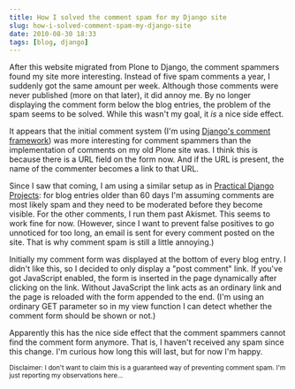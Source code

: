 ```yaml
---
title: How I solved the comment spam for my Django site
slug: how-i-solved-comment-spam-my-django-site
date: 2010-08-30 18:33
tags: [blog, django]
---
```


After this website migrated from Plone to Django, the comment spammers
found my site more interesting. Instead of five spam comments a year,
I suddenly got the same amount per week. Although those comments were
never published (more on that later), it did annoy me. By no longer
displaying the comment form below the blog entries, the problem of the
spam seems to be solved. While this wasn't my goal, it *is* a nice
side effect.

It appears that the initial comment system (I'm using
[Django's comment framework](http://docs.djangoproject.com/en/1.2/ref/contrib/comments/))
was more interesting for comment spammers than the implementation of
comments on my old Plone site was. I think this is because there is a
URL field on the form now. And if the URL is present, the name of the
commenter becomes a link to that URL.

Since I saw that coming, I am using a similar setup as in
[Practical Django Projects](http://apress.com/book/view/9781590599969):
for blog entries older than 60 days I'm assuming comments are most
likely spam and they need to be moderated before they become
visible. For the other comments, I run them past Akismet. This seems
to work fine for now. (However, since I want to prevent false
positives to go unnoticed for too long, an email is sent for every
comment posted on the site. That is why comment spam is still a little
annoying.)

Initially my comment form was displayed at the bottom of every blog
entry. I didn't like this, so I decided to only display a "post
comment" link. If you've got JavaScript enabled, the form is inserted
in the page dynamically after clicking on the link. Without JavaScript
the link acts as an ordinary link and the page is reloaded with the
form appended to the end. (I'm using an ordinary GET parameter so in
my view function I can detect whether the comment form should be shown
or not.)

Apparently this has the nice side effect that the comment spammers
cannot find the comment form anymore. That is, I haven't received any
spam since this change. I'm curious how long this will last, but for
now I'm happy.

<small>
  Disclaimer: I don't want to claim this is a guaranteed way of
  preventing comment spam. I'm just reporting my observations here...
</small>
